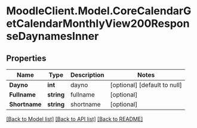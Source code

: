 # MoodleClient.Model.CoreCalendarGetCalendarMonthlyView200ResponseDaynamesInner

## Properties

Name | Type | Description | Notes
------------ | ------------- | ------------- | -------------
**Dayno** | **int** | dayno | [optional] [default to null]
**Fullname** | **string** | fullname | [optional] 
**Shortname** | **string** | shortname | [optional] 

[[Back to Model list]](../README.md#documentation-for-models) [[Back to API list]](../README.md#documentation-for-api-endpoints) [[Back to README]](../README.md)

